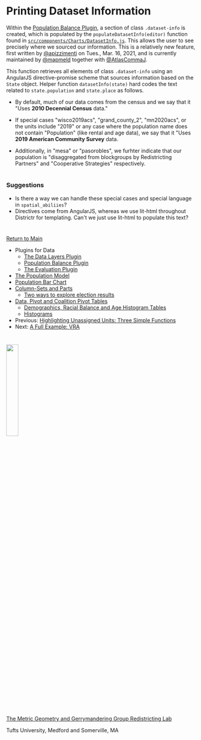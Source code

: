 # Printing Dataset Information 

Within the [Population Balance Plugin], a section of class
`.dataset-info` is created, which is populated by the
`populateDatasetInfo(editor)` function found in 
[`src/components/Charts/DatasetInfo.js`]. This allows the user to see
precisely where we sourced our information. This is a relatively new
feature, first written by [@apizzimenti] on Tues., Mar. 16, 2021, and
is currently maintained by [@mapmeld] together with [@AtlasCommaJ].

This function retrieves all elements of class `.dataset-info` using an
AngularJS directive-promise scheme that sources information based on the
`State` object. Helper function `datasetInfo(state)` hard codes the text
related to `state.population` and `state.place` as follows. 

- By default, much of our data comes from the census and we say that it
"Uses __2010 Decennial Census__ data." 

- If special cases "wisco2019acs", "grand_county_2", "mn2020acs", or the
units include "2019" or any case where the population name does not
contain "Population" (like rental and age data), we say that it "Uses
__2019 American Community Survey__ data.

- Additionally, in "mesa" or "pasorobles", we furhter indicate that our
population is "disaggregated from blockgroups by Redistricting Partners"
and "Cooperative Strategies" respectively. 

# #

### Suggestions

- Is there a way we can handle these special cases and special language
in `spatial_abiliies`?
- Directives come from AngularJS, whereas we use lit-html throughout
Districtr for templating. Can't we just use lit-html to populate this
text?

# #

[Return to Main](../README.md)
- Plugins for Data
  - [The Data Layers Plugin](../06charts/datalayersplugin.md)
  - [Population Balance Plugin](../06charts/popbalanceplugin.md)
  - [The Evaluation Plugin](../06charts/evaluationplugin.md)
- [The Population Model](../06charts/population.md)
- [Population Bar Chart](../06charts/populationbarchart.md)
- [Column-Sets and Parts](./06charts/columnsetsparts.md)
  - [Two ways to explore election results](../06charts/electionresults.md)
- [Data, Pivot and Coalition Pivot Tables](../06charts/datatable.md)
  - [Demographics, Racial Balance and Age Histogram Tables](../06charts/demographicstable.md)
  - [Histograms](../06charts/histogram.md)
- Previous: [Highlighting Unassigned Units: Three Simple Functions](../06charts/highlightunassigned.md)
- Next: [A Full Example: VRA](../06charts/vra.md)

[Population Balance Plugin]: ./6charts/popbalanceplugin.md
[`src/components/Charts/DatasetInfo.js`]: ../../src/components/Charts/DatasetInfo.js
[`State`]: ../01contextplan/state.md

[@maxhully]: http://github.com/maxhully
[@mapmeld]: http://github.com/mapmeld
[@AtlasCommaJ]: http://github.com/AtlasCommaJ
[@jenni-niels]: http://github.com/jenni-niels
[@apizzimenti]: http://github.com/apizzimenti

# #

<img src="../../assets/mggg.svg" width=25%>

[The Metric Geometry and Gerrymandering Group Redistricting Lab](http://mggg.org)

Tufts University, Medford and Somerville, MA